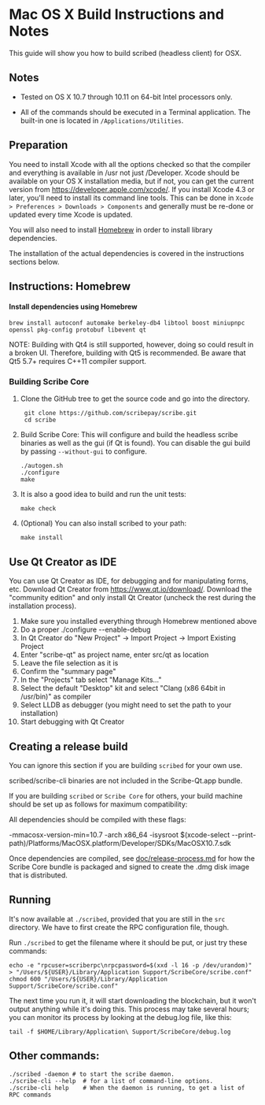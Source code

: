 Mac OS X Build Instructions and Notes
====================================
This guide will show you how to build scribed (headless client) for OSX.

Notes
-----

* Tested on OS X 10.7 through 10.11 on 64-bit Intel processors only.

* All of the commands should be executed in a Terminal application. The
built-in one is located in `/Applications/Utilities`.

Preparation
-----------

You need to install Xcode with all the options checked so that the compiler
and everything is available in /usr not just /Developer. Xcode should be
available on your OS X installation media, but if not, you can get the
current version from https://developer.apple.com/xcode/. If you install
Xcode 4.3 or later, you'll need to install its command line tools. This can
be done in `Xcode > Preferences > Downloads > Components` and generally must
be re-done or updated every time Xcode is updated.

You will also need to install [Homebrew](http://brew.sh) in order to install library
dependencies.

The installation of the actual dependencies is covered in the instructions
sections below.

Instructions: Homebrew
----------------------

#### Install dependencies using Homebrew

    brew install autoconf automake berkeley-db4 libtool boost miniupnpc openssl pkg-config protobuf libevent qt

NOTE: Building with Qt4 is still supported, however, doing so could result in a broken UI. Therefore, building with Qt5 is recommended. Be aware that Qt5 5.7+ requires C++11 compiler support.

### Building Scribe Core

1. Clone the GitHub tree to get the source code and go into the directory.

        git clone https://github.com/scribepay/scribe.git
        cd scribe

2.  Build Scribe Core:
    This will configure and build the headless scribe binaries as well as the gui (if Qt is found).
    You can disable the gui build by passing `--without-gui` to configure.

        ./autogen.sh
        ./configure
        make

3.  It is also a good idea to build and run the unit tests:

        make check

4.  (Optional) You can also install scribed to your path:

        make install

Use Qt Creator as IDE
------------------------
You can use Qt Creator as IDE, for debugging and for manipulating forms, etc.
Download Qt Creator from https://www.qt.io/download/. Download the "community edition" and only install Qt Creator (uncheck the rest during the installation process).

1. Make sure you installed everything through Homebrew mentioned above
2. Do a proper ./configure --enable-debug
3. In Qt Creator do "New Project" -> Import Project -> Import Existing Project
4. Enter "scribe-qt" as project name, enter src/qt as location
5. Leave the file selection as it is
6. Confirm the "summary page"
7. In the "Projects" tab select "Manage Kits..."
8. Select the default "Desktop" kit and select "Clang (x86 64bit in /usr/bin)" as compiler
9. Select LLDB as debugger (you might need to set the path to your installation)
10. Start debugging with Qt Creator

Creating a release build
------------------------
You can ignore this section if you are building `scribed` for your own use.

scribed/scribe-cli binaries are not included in the Scribe-Qt.app bundle.

If you are building `scribed` or `Scribe Core` for others, your build machine should be set up
as follows for maximum compatibility:

All dependencies should be compiled with these flags:

 -mmacosx-version-min=10.7
 -arch x86_64
 -isysroot $(xcode-select --print-path)/Platforms/MacOSX.platform/Developer/SDKs/MacOSX10.7.sdk

Once dependencies are compiled, see [doc/release-process.md](release-process.md) for how the Scribe Core
bundle is packaged and signed to create the .dmg disk image that is distributed.

Running
-------

It's now available at `./scribed`, provided that you are still in the `src`
directory. We have to first create the RPC configuration file, though.

Run `./scribed` to get the filename where it should be put, or just try these
commands:

    echo -e "rpcuser=scriberpc\nrpcpassword=$(xxd -l 16 -p /dev/urandom)" > "/Users/${USER}/Library/Application Support/ScribeCore/scribe.conf"
    chmod 600 "/Users/${USER}/Library/Application Support/ScribeCore/scribe.conf"

The next time you run it, it will start downloading the blockchain, but it won't
output anything while it's doing this. This process may take several hours;
you can monitor its process by looking at the debug.log file, like this:

    tail -f $HOME/Library/Application\ Support/ScribeCore/debug.log

Other commands:
-------

    ./scribed -daemon # to start the scribe daemon.
    ./scribe-cli --help  # for a list of command-line options.
    ./scribe-cli help    # When the daemon is running, to get a list of RPC commands

